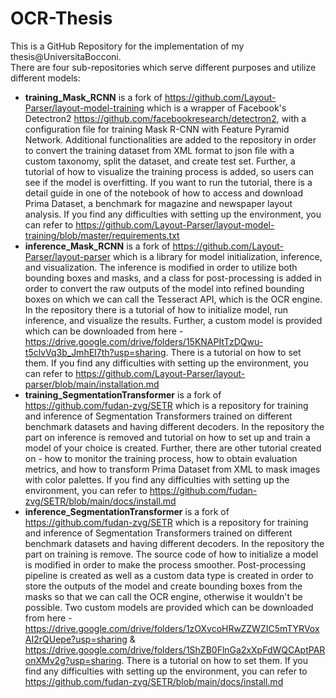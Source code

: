 # OCR-Thesis
This is a GitHub Repository for the implementation of my thesis@UniversitaBocconi.\
There are four sub-repositories which serve different purposes and utilize different models:
* **training_Mask_RCNN** is a fork of https://github.com/Layout-Parser/layout-model-training which is a wrapper of Facebook's Detectron2 https://github.com/facebookresearch/detectron2, with a configuration file for training Mask R-CNN with Feature Pyramid Network. Additional functionalities are added to the repository in order to convert the training dataset from XML format to json file with a custom taxonomy, split the dataset, and create test set. Further, a tutorial of how to visualize the training process is added, so users can see if the model is overfitting. If you want to run the tutorial, there is a detail guide in one of the notebook of how to access and download Prima Dataset, a benchmark for magazine and newspaper layout analysis. If you find any difficulties with setting up the environment, you can refer to https://github.com/Layout-Parser/layout-model-training/blob/master/requirements.txt
* **inference_Mask_RCNN** is a fork of https://github.com/Layout-Parser/layout-parser which is a library for model initialization, inference, and visualization. The inference is modified in order to utilize both bounding boxes and masks, and a class for post-processing is added in order to convert the raw outputs of the model into refined bounding boxes on which we can call the Tesseract API, which is the OCR engine. In the repository there is a tutorial of how to initialize model, run inference, and visualize the results. Further, a custom model is provided which can be downloaded from here - https://drive.google.com/drive/folders/15KNAPItTzDQwu-t5clvVq3b_JmhEI7th?usp=sharing. There is a tutorial on how to set them. If you find any difficulties with setting up the environment, you can refer to https://github.com/Layout-Parser/layout-parser/blob/main/installation.md
* **training_SegmentationTransformer** is a fork of https://github.com/fudan-zvg/SETR which is a repository for training and inference of Segmentation Transformers trained on different benchmark datasets and having different decoders. In the repository the part on inference is removed and tutorial on how to set up and train a model of your choice is created. Further, there are other tutorial created on - how to monitor the training process, how to obtain evaluation metrics, and how to transform Prima Dataset from XML to mask images with color palettes. If you find any difficulties with setting up the environment, you can refer to https://github.com/fudan-zvg/SETR/blob/main/docs/install.md
* **inference_SegmentationTransformer** is a fork of https://github.com/fudan-zvg/SETR which is a repository for training and inference of Segmentation Transformers trained on different benchmark datasets and having different decoders. In the repository the part on training is remove. The source code of how to initialize a model is modified in order to make the process smoother. Post-processing pipeline is created as well as a custom data type is created in order to store the outputs of the model and create bounding boxes from the masks so that we can call the OCR engine, otherwise it wouldn't be possible. Two custom models are provided which can be downloaded from here - https://drive.google.com/drive/folders/1zOXvcoHRwZZWZIC5mTYRVoxAI2rQUepe?usp=sharing & https://drive.google.com/drive/folders/1ShZB0FlnGa2xXpFdWQCAptPARonXMv2g?usp=sharing. There is a tutorial on how to set them. If you find any difficulties with setting up the environment, you can refer to https://github.com/fudan-zvg/SETR/blob/main/docs/install.md


